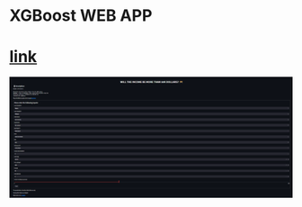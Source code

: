 # XGBoost WEB APP

# [link](https://aakaaasshhh24-xgboost-app-f4xdrv.streamlit.app/)


![alt text](https://raw.githubusercontent.com/AAKAAASSHHH24/XGBoost/master/Screenshot%20(133).png)

